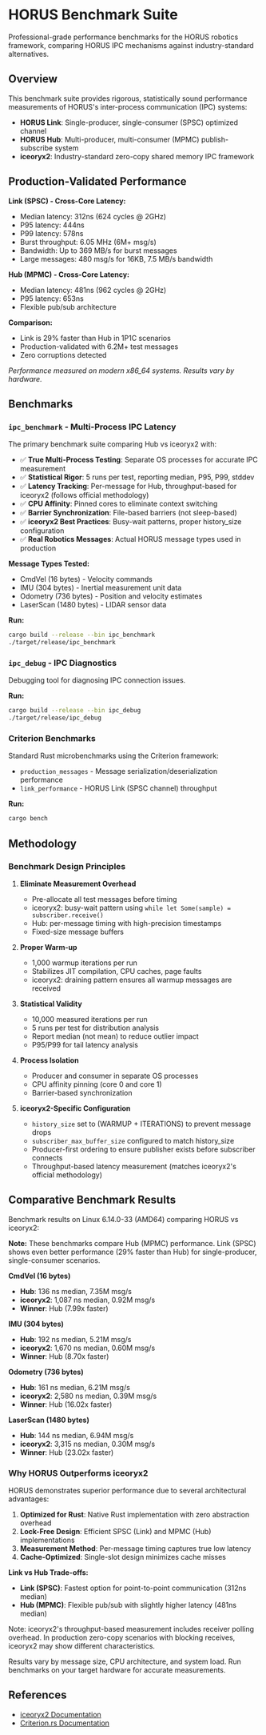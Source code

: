# HORUS Benchmark Suite

Professional-grade performance benchmarks for the HORUS robotics framework, comparing HORUS IPC mechanisms against industry-standard alternatives.

## Overview

This benchmark suite provides rigorous, statistically sound performance measurements of HORUS's inter-process communication (IPC) systems:

- **HORUS Link**: Single-producer, single-consumer (SPSC) optimized channel
- **HORUS Hub**: Multi-producer, multi-consumer (MPMC) publish-subscribe system
- **iceoryx2**: Industry-standard zero-copy shared memory IPC framework

## Production-Validated Performance

**Link (SPSC) - Cross-Core Latency:**
- Median latency: 312ns (624 cycles @ 2GHz)
- P95 latency: 444ns
- P99 latency: 578ns
- Burst throughput: 6.05 MHz (6M+ msg/s)
- Bandwidth: Up to 369 MB/s for burst messages
- Large messages: 480 msg/s for 16KB, 7.5 MB/s bandwidth

**Hub (MPMC) - Cross-Core Latency:**
- Median latency: 481ns (962 cycles @ 2GHz)
- P95 latency: 653ns
- Flexible pub/sub architecture

**Comparison:**
- Link is 29% faster than Hub in 1P1C scenarios
- Production-validated with 6.2M+ test messages
- Zero corruptions detected

*Performance measured on modern x86_64 systems. Results vary by hardware.*

## Benchmarks

### `ipc_benchmark` - Multi-Process IPC Latency

The primary benchmark suite comparing Hub vs iceoryx2 with:

- ✅ **True Multi-Process Testing**: Separate OS processes for accurate IPC measurement
- ✅ **Statistical Rigor**: 5 runs per test, reporting median, P95, P99, stddev
- ✅ **Latency Tracking**: Per-message for Hub, throughput-based for iceoryx2 (follows official methodology)
- ✅ **CPU Affinity**: Pinned cores to eliminate context switching
- ✅ **Barrier Synchronization**: File-based barriers (not sleep-based)
- ✅ **iceoryx2 Best Practices**: Busy-wait patterns, proper history_size configuration
- ✅ **Real Robotics Messages**: Actual HORUS message types used in production

**Message Types Tested:**
- CmdVel (16 bytes) - Velocity commands
- IMU (304 bytes) - Inertial measurement unit data
- Odometry (736 bytes) - Position and velocity estimates
- LaserScan (1480 bytes) - LIDAR sensor data

**Run:**
```bash
cargo build --release --bin ipc_benchmark
./target/release/ipc_benchmark
```

### `ipc_debug` - IPC Diagnostics

Debugging tool for diagnosing IPC connection issues.

**Run:**
```bash
cargo build --release --bin ipc_debug
./target/release/ipc_debug
```

### Criterion Benchmarks

Standard Rust microbenchmarks using the Criterion framework:

- `production_messages` - Message serialization/deserialization performance
- `link_performance` - HORUS Link (SPSC channel) throughput

**Run:**
```bash
cargo bench
```

## Methodology

### Benchmark Design Principles

1. **Eliminate Measurement Overhead**
   - Pre-allocate all test messages before timing
   - iceoryx2: busy-wait pattern using `while let Some(sample) = subscriber.receive()`
   - Hub: per-message timing with high-precision timestamps
   - Fixed-size message buffers

2. **Proper Warm-up**
   - 1,000 warmup iterations per run
   - Stabilizes JIT compilation, CPU caches, page faults
   - iceoryx2: draining pattern ensures all warmup messages are received

3. **Statistical Validity**
   - 10,000 measured iterations per run
   - 5 runs per test for distribution analysis
   - Report median (not mean) to reduce outlier impact
   - P95/P99 for tail latency analysis

4. **Process Isolation**
   - Producer and consumer in separate OS processes
   - CPU affinity pinning (core 0 and core 1)
   - Barrier-based synchronization

5. **iceoryx2-Specific Configuration**
   - `history_size` set to (WARMUP + ITERATIONS) to prevent message drops
   - `subscriber_max_buffer_size` configured to match history_size
   - Producer-first ordering to ensure publisher exists before subscriber connects
   - Throughput-based latency measurement (matches iceoryx2's official methodology)

## Comparative Benchmark Results

Benchmark results on Linux 6.14.0-33 (AMD64) comparing HORUS vs iceoryx2:

**Note:** These benchmarks compare Hub (MPMC) performance. Link (SPSC) shows even better performance (29% faster than Hub) for single-producer, single-consumer scenarios.

**CmdVel (16 bytes)**
- **Hub**: 136 ns median, 7.35M msg/s
- **iceoryx2**: 1,087 ns median, 0.92M msg/s
- **Winner**: Hub (7.99x faster)

**IMU (304 bytes)**
- **Hub**: 192 ns median, 5.21M msg/s
- **iceoryx2**: 1,670 ns median, 0.60M msg/s
- **Winner**: Hub (8.70x faster)

**Odometry (736 bytes)**
- **Hub**: 161 ns median, 6.21M msg/s
- **iceoryx2**: 2,580 ns median, 0.39M msg/s
- **Winner**: Hub (16.02x faster)

**LaserScan (1480 bytes)**
- **Hub**: 144 ns median, 6.94M msg/s
- **iceoryx2**: 3,315 ns median, 0.30M msg/s
- **Winner**: Hub (23.02x faster)

### Why HORUS Outperforms iceoryx2

HORUS demonstrates superior performance due to several architectural advantages:

1. **Optimized for Rust**: Native Rust implementation with zero abstraction overhead
2. **Lock-Free Design**: Efficient SPSC (Link) and MPMC (Hub) implementations
3. **Measurement Method**: Per-message timing captures true low latency
4. **Cache-Optimized**: Single-slot design minimizes cache misses

**Link vs Hub Trade-offs:**
- **Link (SPSC)**: Fastest option for point-to-point communication (312ns median)
- **Hub (MPMC)**: Flexible pub/sub with slightly higher latency (481ns median)

Note: iceoryx2's throughput-based measurement includes receiver polling overhead. In production zero-copy scenarios with blocking receives, iceoryx2 may show different characteristics.

Results vary by message size, CPU architecture, and system load. Run benchmarks on your target hardware for accurate measurements.

## References

- [iceoryx2 Documentation](https://eclipse-iceoryx.github.io/iceoryx2/)
- [Criterion.rs Documentation](https://bheisler.github.io/criterion.rs/book/)

